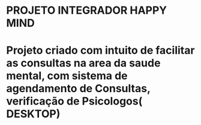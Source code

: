 # PROJETO INTEGRADOR HAPPY MIND
 
 # Projeto criado com intuito de facilitar as consultas na area da saude mental, com sistema de agendamento de Consultas, verificação de Psicologos( DESKTOP) 
